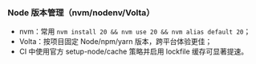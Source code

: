 ### Node 版本管理（nvm/nodenv/Volta）

- nvm：常用 `nvm install 20 && nvm use 20 && nvm alias default 20`；
- Volta：按项目固定 Node/npm/yarn 版本，跨平台体验更佳；
- CI 中使用官方 setup-node/cache 策略并启用 lockfile 缓存可显著提速。

